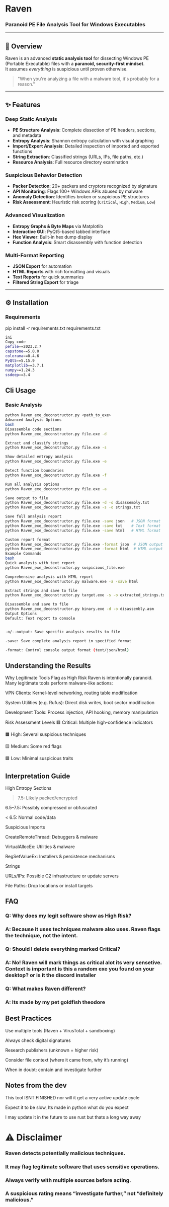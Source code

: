 # Raven 
### Paranoid PE File Analysis Tool for Windows Executables

---

## 🔎 Overview
Raven is an advanced **static analysis tool** for dissecting Windows PE (Portable Executable) files with a **paranoid, security-first mindset**.  
It assumes *everything* is suspicious until proven otherwise.

> "When you're analyzing a file with a malware tool, it's probably for a reason."

---

## ✨ Features

### Deep Static Analysis
- **PE Structure Analysis**: Complete dissection of PE headers, sections, and metadata  
- **Entropy Analysis**: Shannon entropy calculation with visual graphing  
- **Import/Export Analysis**: Detailed inspection of imported and exported functions  
- **String Extraction**: Classified strings (URLs, IPs, file paths, etc.)  
- **Resource Analysis**: Full resource directory examination  

### Suspicious Behavior Detection
- **Packer Detection**: 20+ packers and cryptors recognized by signature  
- **API Monitoring**: Flags 100+ Windows APIs abused by malware  
- **Anomaly Detection**: Identifies broken or suspicious PE structures  
- **Risk Assessment**: Heuristic risk scoring (`Critical`, `High`, `Medium`, `Low`)  

### Advanced Visualization
- **Entropy Graphs & Byte Maps** via Matplotlib  
- **Interactive GUI**: PyQt5-based tabbed interface  
- **Hex Viewer**: Built-in hex dump display  
- **Function Analysis**: Smart disassembly with function detection  

### Multi-Format Reporting
- **JSON Export** for automation  
- **HTML Reports** with rich formatting and visuals  
- **Text Reports** for quick summaries  
- **Filtered String Export** for triage  

---

## ⚙️ Installation

### Requirements

pip install -r requirements.txt
requirements.txt

```bash
ini
Copy code
pefile==2023.2.7
capstone==5.0.0
colorama==0.4.6
PyQt5==5.15.9
matplotlib==3.7.1
numpy==1.24.3
ssdeep==3.4
```

## Cli Usage

### Basic Analysis
```bash
python Raven_exe_deconstructor.py <path_to_exe>
Advanced Analysis Options
bash
Disassemble code sections
python Raven_exe_deconstructor.py file.exe -d

Extract and classify strings
python Raven_exe_deconstructor.py file.exe -s

Show detailed entropy analysis
python Raven_exe_deconstructor.py file.exe -e

Detect function boundaries
python Raven_exe_deconstructor.py file.exe -f

Run all analysis options
python Raven_exe_deconstructor.py file.exe -a

Save output to file
python Raven_exe_deconstructor.py file.exe -d -o disassembly.txt
python Raven_exe_deconstructor.py file.exe -s -o strings.txt

Save full analysis report
python Raven_exe_deconstructor.py file.exe -save json   # JSON format
python Raven_exe_deconstructor.py file.exe -save txt    # Text format  
python Raven_exe_deconstructor.py file.exe -save html   # HTML format

Custom report format
python Raven_exe_deconstructor.py file.exe -format json  # JSON output to console
python Raven_exe_deconstructor.py file.exe -format html  # HTML output to console
Example Commands
bash
Quick analysis with text report
python Raven_exe_deconstructor.py suspicious_file.exe

Comprehensive analysis with HTML report
python Raven_exe_deconstructor.py malware.exe -a -save html

Extract strings and save to file
python Raven_exe_deconstructor.py target.exe -s -o extracted_strings.txt

Disassemble and save to file
python Raven_exe_deconstructor.py binary.exe -d -o disassembly.asm
Output Options
Default: Text report to console


-o/--output: Save specific analysis results to file

-save: Save complete analysis report in specified format

-format: Control console output format (text/json/html)

```


##  Understanding the Results
Why Legitimate Tools Flag as High Risk
Raven is intentionally paranoid. Many legitimate tools perform malware-like actions:

VPN Clients: Kernel-level networking, routing table modification

System Utilities (e.g. Rufus): Direct disk writes, boot sector modification

Development Tools: Process injection, API hooking, memory manipulation

Risk Assessment Levels
🟥 Critical: Multiple high-confidence indicators

🟧 High: Several suspicious techniques

🟨 Medium: Some red flags

🟩 Low: Minimal suspicious traits

## Interpretation Guide
High Entropy Sections

> 7.5: Likely packed/encrypted

6.5–7.5: Possibly compressed or obfuscated

< 6.5: Normal code/data

Suspicious Imports

CreateRemoteThread: Debuggers & malware

VirtualAllocEx: Utilities & malware

RegSetValueEx: Installers & persistence mechanisms

Strings

URLs/IPs: Possible C2 infrastructure or update servers

File Paths: Drop locations or install targets

##  FAQ
### Q: Why does my legit software show as High Risk?
### A: Because it uses techniques malware also uses. Raven flags the technique, not the intent.

### Q: Should I delete everything marked Critical?
### A: No! Raven will mark things as critical alot its very sensetive. Context is important is this a random exe you found on your desktop? or is it the discord installer

### Q: What makes Raven different?
### A: Its made by my pet goldfish theodore

##  Best Practices
Use multiple tools (Raven + VirusTotal + sandboxing)

Always check digital signatures

Research publishers (unknown = higher risk)

Consider file context (where it came from, why it’s running)

When in doubt: contain and investigate further


## Notes from the dev
This tool ISNT FINISHED nor will it get a very active update cycle

Expect it to be slow, Its made in python what do you expect


I may update it in the future to use rust but thats a long way away


# ⚠️ Disclaimer
### Raven detects potentially malicious techniques.
### It may flag legitimate software that uses sensitive operations.
### Always verify with multiple sources before acting.

### A suspicious rating means “investigate further,” not “definitely malicious.”

